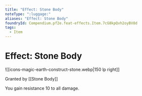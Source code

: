 ```yaml
---
title: "Effect: Stone Body"
noteType: ":luggage:"
aliases: "Effect: Stone Body"
foundryId: Compendium.pf2e.feat-effects.Item.7cG8kpQvh2oyBV8d
tags:
  - Item
---
```


# Effect: Stone Body
![[icons-magic-earth-construct-stone.webp|150 lp right]]

Granted by [[Stone Body]]

You gain resistance 10 to all damage.
